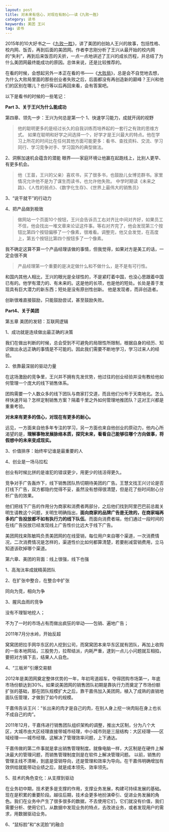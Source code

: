 ```yaml
---
layout: post
title: 对未来有信心，对现在有耐心——读《九败一胜》
category: 读书
keywords: 美团 王兴
tag: 读书
---
```

2015年的10大好书之一《[九败一胜](https://book.douban.com/subject/2018527/)》，讲了美团的创始人王兴的故事，包括性格、校内网、饭否，再到后面的美团网。作者李志刚分析了王兴从最开始的校内网的“失利”，再到后来饭否的夭折，一点一点地讲述了王兴的成长历程，并总结了为什么美团网最终能成功的原因。总体来说，还是比较推荐的。

在看的时候，会想起另外一本正在看的书——《[大败局](https://book.douban.com/subject/1072438/)》，总是会不自觉地去想，为什么大败局里面的那些创业者失败之后，后面都没有再创造新的巅峰？王兴和他们的区别在哪儿？也行等以后再回来看，会有答案吧。

以下是看书的时候的一些笔记：
	


**Part 3、关于王兴为什么能成功**

第四章、领先一步：王兴为何总是第一个
1、快速学习能力，成就开阔的视野

>他的聪明更多的是经过长久的自我训练而培养起的一套行之有效的思维方式。
如果在聪明和好学之间选择一个，好学才是王兴最大的特点。他在学习上所花的时间比在任何其他方面可能更多：看书、查找资料、交流、学习同行、学习竞争对手、学习国外的典型做法。

2、洞察加速机会蕴含的潜能
眼界——家庭环境让他赢在起跑线上，比别人更早、有更多机会。

>他（王苗，王兴的父亲）喜欢书，买了很多书，也鼓励儿女博览群书。家里情况允许他不是为了谋生而读书，也允许他失败。
中学时期读《未来之路》、《人性的弱点》、《数字化生存》、《世界上最伟大的销售员》

3、“说干就干”的行动力

4、把产品做到极致

>做网站一个页面10个按钮，王兴会告诉员工右对齐比中间对齐好，如果员工不信，他会找出一堆文章来论证这件事。等右对齐完了，他会发现第三个按钮比第四个按钮偏移了一个像素，很难看。调整完，他又会发觉，在高度上，第五个按钮比第四个按钮多了一个像素。


我不确定这算不算一个产品经理该做的事情，但我觉得，如果对方是美工的话，一定会很不爽


>产品经理第一个重要的是决定做什么和不做什么，是不是有可行性。
>
和国内其他人相比，王兴的眼光是全球性的，不是紧盯着中国，也没心思跟着中国已有的。他学有潜力的、有未来的。这是他的长项，也是他的短处。长处是善于发现具有巨大潜力的新东西；短处是没有原创性创新。
他是发现者，而非创造者。
>
创新很难直接鼓励，只能鼓励尝试，甚至鼓励失败。

**Part4、关于美团**

第五章 美团的发轫：互联网逻辑

1、成功就是连续做出最正确的决策

>
我们在做出判断的时候，总会受到不可避免的局限性所限制，根据自身的经历、知识做出永远正确的事情是不可能的。因此我们需要不断地学习，学习过来人的经验。

2、依靠最深层的驱动力量

>
在这场激励的竞争里，王兴并不拥有先发优势，他过往的创业经验并没有教给他如何管理一个庞大的线下销售体系。
>
团购需要一个人数众多的线下团队与商家打交道，而且他们分布于天南地北。怎么样快速开站？怎样定制销售方案？隔着千里之外如何管理地推团队？这对王兴都是重重考验。
>
**对未来有更多的信心，对现在有更多的耐心。**
>
远见，一方面来自他多年专注的学习，另一方面也来自他创业的原动力，他内心所渴望的是，**理解事物发展脉络本质，探究未来，看看自己能够往哪个方向做事，将假想中的未来变成现实。**

3、价值排序：始终牢记谁是最重要的人

4、创业是一场马拉松

>
创业有时候比拼的是谁犯的错误更少，用更少的钱活得更久。
>
竞争对手广告轰炸下，线下销售团队热切期待美团的广告。王慧文找王兴讨论是否打线下广告，双方都隐约觉得不妥，虽然没有想得很清楚，但是花了些时间耐心分析广告的效果。
>
他们把线下广告的作用分为商家和消费者两部分，之后他们找到阿里巴巴前总裁关明生请教这个问题，关明生明确指出，**面向商家的品牌广告是无效的，在商家端再多的广告投放都不如有执行力的线下队伍**。而面向消费者端，他们通过一段时间的在线广告投放已经发现线上广告性价比远大于线下广告。
>
美团网找来陈敏鸣负责美团网的在线营销，每位用户来自哪个渠道，一次消费情况，二次消费情况是怎样的，渠道性价比如何都算清楚，若要削减营销费用，立马知道该砍掉哪个渠道。

第六章、美团的背面：线上很强，线下也强

1、高淘汰率成就精英团队

2、在扩张中整合，在整合中扩张

>
同向为竞，相向为争


3、腥风血雨的竞争

>
没有不理智地挖人；
>
不为了一时的市场占有而做出疯狂的举动——包销、遍地广告；
>
2011年7月分水岭，开始反超
>
窝窝团把拉手网华东区的人挖到公司，而窝窝团本来华东区就有团队，再加上收购的一些本地网站，三股势力，拉帮结派，内耗严重，逮到一点儿小问题就互相掐，要把对方搞下去，结果人人自危。

4、“三板斧”引爆交易额

>
2012年是美团网奠定整体优势的一年，年初弯道超车，夺得团购市场第一，年底市场份额达到30%。如果说美团网的销售团队初期是靠执行力而奠定了市场份额扩张的基础，那在团队规模扩大之后，靠干嘉伟加入美团网，植入了成熟的直销地面队伍管理，才做到了如今的规模。
>
干嘉伟告诉王兴：“长出来的肉才是自己的肉，在别人身上挖一块肉贴在身上也长不成自己的肉”。
>
2011年12月，干嘉伟进行销售团队组织架构的调整，推出大区制，分为八个大区，大城市由大区经理直接带城市经理，中小城市则是三层结构：大区经理——区域经理——城市经理。这解决了管理效率问题，上下通达。
>
干嘉伟做的第二件事就是拿出销售管理制度。就像电脑一样，大区制是在硬件上解决最大的管理问题，而销售管理制度则是在软件上解决管理问题。
以前，销售的管理主线不清晰，到底是营销导向，还是管理和效率为导向。在干嘉伟明确增加有效供给就能带动业绩之后，就是成本领先、效率领先。

5、技术的角色变化：从支撑到驱动

>
在业务初中期，技术更多是支撑的作用，支撑业务发展，构建可持续发展的基础。现在是积累的重要阶段。越往后期，技术会更多地扮演牵引、促进业务发展的角色。我们在业务中产生了很多很多的数据，不去使用它们，它们就没有价值，我们需要分析、使用它们，从数据中发现业务的特点，去改进业务，或者发现用户的需求，用数据驱动业务。

6、“鼠标脸”和“水泥脸”的融合

